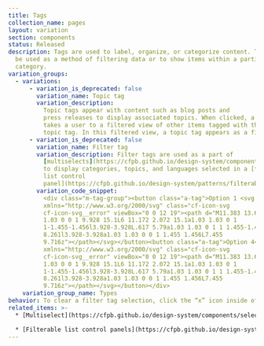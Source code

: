 ```yaml
---
title: Tags
collection_name: pages
layout: variation
section: components
status: Released
description: Tags are used to label, organize, or categorize content. Tags can
  be used as a method of filtering data or to show items within a particular
  category.
variation_groups:
  - variations:
      - variation_is_deprecated: false
        variation_name: Topic tag
        variation_description:
          Topic tags appear with content such as blog posts and
          press releases to display associated topics. When clicked, a topic tag
          takes a user to a filtered view of other items tagged with the same
          topic tag. In this filtered view, a topic tag appears as a filter tag.
      - variation_is_deprecated: false
        variation_name: Filter tag
        variation_description: Filter tags are used as a part of
          [multiselects](https://cfpb.github.io/design-system/components/selects#multiselect)
          to display categories, topics, and languages selected in a [filterable
          list control
          panel](https://cfpb.github.io/design-system/patterns/filterable-list-control-panels).
        variation_code_snippet:
          <div class="m-tag-group"><button class="a-tag">Option 1 <svg
          xmlns="http://www.w3.org/2000/svg" class="cf-icon-svg
          cf-icon-svg__error" viewBox="0 0 12 19"><path d="M11.383 13.644A1.03
          1.03 0 0 1 9.928 15.1L6 11.172 2.072 15.1a1.03 1.03 0 1
          1-1.455-1.456l3.928-3.928L.617 5.79a1.03 1.03 0 1 1 1.455-1.456L6
          8.261l3.928-3.928a1.03 1.03 0 0 1 1.455 1.456L7.455
          9.716z"></path></svg></button><button class="a-tag">Option 4<svg
          xmlns="http://www.w3.org/2000/svg" class="cf-icon-svg
          cf-icon-svg__error" viewBox="0 0 12 19"><path d="M11.383 13.644A1.03
          1.03 0 0 1 9.928 15.1L6 11.172 2.072 15.1a1.03 1.03 0 1
          1-1.455-1.456l3.928-3.928L.617 5.79a1.03 1.03 0 1 1 1.455-1.456L6
          8.261l3.928-3.928a1.03 1.03 0 0 1 1.455 1.456L7.455
          9.716z"></path></svg></button></div>
    variation_group_name: Types
behavior: To clear a filter tag selection, click the “x” icon inside of the filter tag.
related_items: >-
  * [Multiselect](https://cfpb.github.io/design-system/components/selects#multiselect)

  * [Filterable list control panels](https://cfpb.github.io/design-system/patterns/filterable-list-control-panels)
---
```


